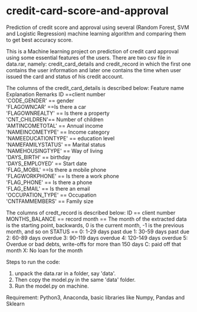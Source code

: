 # credit-card-score-and-approval
Prediction of credit score and approval using several (Random Forest, SVM and Logistic Regression) machine learning algorithm and comparing them to get best accuracy score.

This is a Machine learning project on prediction of credit card approval using some essential features of the users.
There are two csv file in data.rar, namely: credit_card_details and credit_record in which the first one contains the user information
and later one contains the time when user issued the card and status of his credit account.

The columns of the credit_card_details is described below:
Feature name 	Explanation 	Remarks
ID 	==client number 	
'CODE_GENDER' ==	gender 	
'FLAGOWNCAR' 	==Is there a car 	
'FLAGOWNREALTY' ==	Is there a property 	
'CNT_CHILDREN'== 	Number of children 	
'AMTINCOMETOTAL' ==	Annual income 	
'NAMEINCOMETYPE' ==	Income category 	
'NAMEEDUCATIONTYPE' ==	education level 	
'NAMEFAMILYSTATUS' ==	Marital status 	
'NAMEHOUSINGTYPE' ==	Way of living 	
'DAYS_BIRTH' ==	birthday 	
'DAYS_EMPLOYED' ==	Start date 	
'FLAG_MOBIL' 	==Is there a mobile phone 	
'FLAGWORKPHONE' ==	Is there a work phone 	
'FLAG_PHONE' ==	Is there a phone 	
'FLAG_EMAIL' ==	Is there an email 	
'OCCUPATION_TYPE' ==	Occupation 	
'CNTFAMMEMBERS' ==	Family size

The columns of credt_record is described below:
ID == client number 	
MONTHS_BALANCE ==	record month ==	The month of the extracted data is the starting point, backwards, 0 is the current month, -1 is the previous month, and so on
STATUS ==	0: 1-29 days past due 1: 30-59 days past due 2: 60-89 days overdue 3: 90-119 days overdue 4: 120-149 days overdue 5: Overdue or bad debts, write-offs for more than 150 days C: paid off that month X: No loan for the month

Steps to run the code:
1. unpack the data.rar in a folder, say 'data'.
2. Then copy the model.py in the same 'data' folder.
3. Run the model.py on machine.

Requirement:
Python3, Anaconda, basic libraries like Numpy, Pandas and Sklearn
